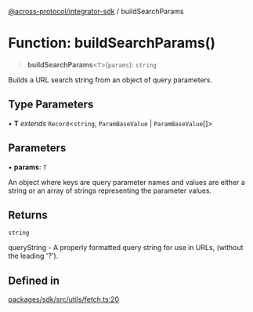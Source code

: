 [@across-protocol/integrator-sdk](../README.md) / buildSearchParams

# Function: buildSearchParams()

> **buildSearchParams**\<`T`\>(`params`): `string`

Builds a URL search string from an object of query parameters.

## Type Parameters

• **T** *extends* `Record`\<`string`, `ParamBaseValue` \| `ParamBaseValue`[]\>

## Parameters

• **params**: `T`

An object where keys are query parameter names and values are either a string or an array of strings representing the parameter values.

## Returns

`string`

queryString - A properly formatted query string for use in URLs, (without the leading '?').

## Defined in

[packages/sdk/src/utils/fetch.ts:20](https://github.com/across-protocol/toolkit/blob/fa61c35c7597804e093096de254dbc326f096003/packages/sdk/src/utils/fetch.ts#L20)
